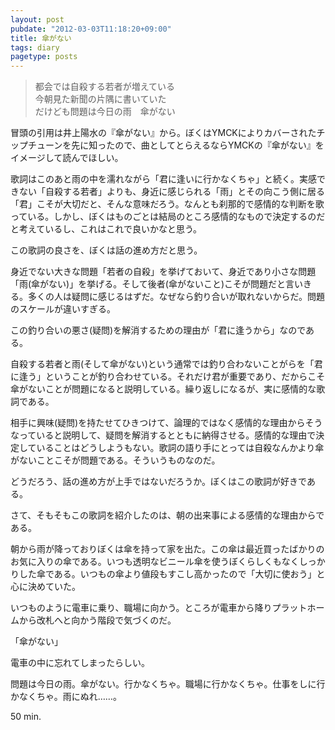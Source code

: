 ```yaml
---
layout: post
pubdate: "2012-03-03T11:18:20+09:00"
title: 傘がない
tags: diary
pagetype: posts
---
```

> 都会では自殺する若者が増えている  
> 今朝見た新聞の片隅に書いていた  
> だけども問題は今日の雨　傘がない  

冒頭の引用は井上陽水の『傘がない』から。ぼくはYMCKによりカバーされたチップチューンを先に知ったので、曲としてとらえるならYMCKの『傘がない』をイメージして読んでほしい。

歌詞はこのあと雨の中を濡れながら「君に逢いに行かなくちゃ」と続く。実感できない「自殺する若者」よりも、身近に感じられる「雨」とその向こう側に居る「君」こそが大切だと、そんな意味だろう。なんとも刹那的で感情的な判断を歌っている。しかし、ぼくはものごとは結局のところ感情的なもので決定するのだと考えているし、これはこれで良いかなと思う。

この歌詞の良さを、ぼくは話の進め方だと思う。

身近でない大きな問題「若者の自殺」を挙げておいて、身近であり小さな問題「雨(傘がない)」を挙げる。そして後者(傘がないこと)こそが問題だと言いきる。多くの人は疑問に感じるはずだ。なぜなら釣り合いが取れないからだ。問題のスケールが違いすぎる。

この釣り合いの悪さ(疑問)を解消するための理由が「君に逢うから」なのである。

自殺する若者と雨(そして傘がない)という通常では釣り合わないことがらを「君に逢う」ということが釣り合わせている。それだけ君が重要であり、だからこそ傘がないことが問題になると説明している。繰り返しになるが、実に感情的な歌詞である。

相手に興味(疑問)を持たせてひきつけて、論理的ではなく感情的な理由からそうなっていると説明して、疑問を解消するとともに納得させる。感情的な理由で決定していることはどうしようもない。歌詞の語り手にとっては自殺なんかより傘がないことこそが問題である。そういうものなのだ。

どうだろう、話の進め方が上手ではないだろうか。ぼくはこの歌詞が好きである。

さて、そもそもこの歌詞を紹介したのは、朝の出来事による感情的な理由からである。

朝から雨が降っておりぼくは傘を持って家を出た。この傘は最近買ったばかりのお気に入りの傘である。いつも透明なビニール傘を使うぼくらしくもなくしっかりした傘である。いつもの傘より値段もすこし高かったので「大切に使おう」と心に決めていた。

いつものように電車に乗り、職場に向かう。ところが電車から降りプラットホームから改札へと向かう階段で気づくのだ。

「傘がない」

電車の中に忘れてしまったらしい。

問題は今日の雨。傘がない。行かなくちゃ。職場に行かなくちゃ。仕事をしに行かなくちゃ。雨にぬれ……。

50 min.
